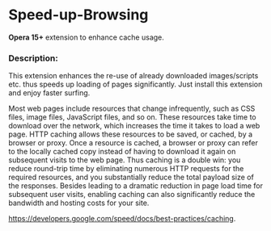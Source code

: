 <b>Speed-up-Browsing</b>
=================

<b>Opera 15+</b> extension to enhance cache usage.

<h3>Description:</h3>
This extension enhances the re-use of already downloaded images/scripts etc. thus speeds up loading of pages significantly. Just install this extension and enjoy faster surfing.

Most web pages include resources that change infrequently, such as CSS files, image files, JavaScript files, and so on. These resources take time to download over the network, which increases the time it takes to load a web page. HTTP caching allows these resources to be saved, or cached, by a browser or proxy. Once a resource is cached, a browser or proxy can refer to the locally cached copy instead of having to download it again on subsequent visits to the web page. Thus caching is a double win: you reduce round-trip time by eliminating numerous HTTP requests for the required resources, and you substantially reduce the total payload size of the responses. Besides leading to a dramatic reduction in page load time for subsequent user visits, enabling caching can also significantly reduce the bandwidth and hosting costs for your site.

https://developers.google.com/speed/docs/best-practices/caching.
